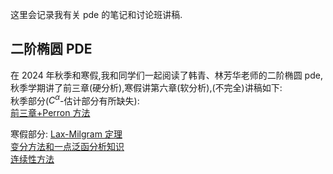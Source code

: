这里会记录我有关 pde 的笔记和讨论班讲稿.

## 二阶椭圆 PDE

在 2024 年秋季和寒假,我和同学们一起阅读了韩青、林芳华老师的二阶椭圆 pde,秋季学期讲了前三章(硬分析),寒假讲第六章(软分析),(不完全)讲稿如下:  
秋季部分($C^\alpha$-估计部分有所缺失):  
[前三章+Perron 方法](docs/elliptic-pde/fall-seminar.pdf)

寒假部分:
[Lax-Milgram 定理](docs/elliptic-pde/note1.pdf)  
[变分方法和一点泛函分析知识](docs/elliptic-pde/note2.1.pdf)  
[连续性方法](docs/elliptic-pde/note2.2.pdf)
